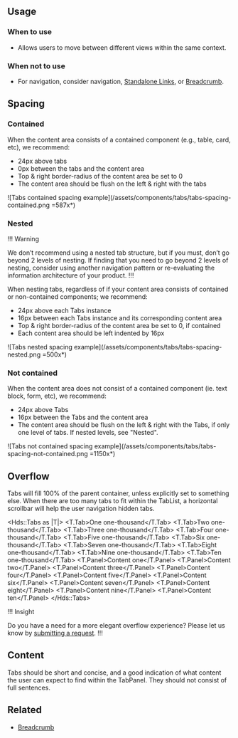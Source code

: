 ## Usage

### When to use

- Allows users to move between different views within the same context.

### When not to use

- For navigation, consider navigation, [Standalone Links](/components/link/standalone), or [Breadcrumb](/components/breadcrumb).

## Spacing

### Contained

When the content area consists of a contained component (e.g., table, card, etc), we recommend:

- 24px above tabs
- 0px between the tabs and the content area
- Top & right border-radius of the content area be set to 0
- The content area should be flush on the left & right with the tabs

![Tabs contained spacing example](/assets/components/tabs/tabs-spacing-contained.png =587x*)

### Nested

!!! Warning

We don’t recommend using a nested tab structure, but if you must, don’t go beyond 2 levels of nesting. If finding that you need to go beyond 2 levels of nesting, consider using another navigation pattern or re-evaluating the information architecture of your product.
!!!

When nesting tabs, regardless of if your content area consists of contained or non-contained components; we recommend:

- 24px above each Tabs instance
- 16px between each Tabs instance and its corresponding content area
- Top & right border-radius of the content area be set to 0, if contained
- Each content area should be left indented by 16px

![Tabs nested spacing example](/assets/components/tabs/tabs-spacing-nested.png =500x*)

### Not contained

When the content area does not consist of a contained component (ie. text block, form, etc), we recommend:

- 24px above Tabs
- 16px between the Tabs and the content area
- The content area should be flush on the left & right with the Tabs, if only one level of tabs. If nested levels, see "Nested".

![Tabs not contained spacing example](/assets/components/tabs/tabs-spacing-not-contained.png =1150x*)

## Overflow

Tabs will fill 100% of the parent container, unless explicitly set to something else. When there are too many tabs to fit within the TabList, a horizontal scrollbar will help the user navigation hidden tabs.

<Hds::Tabs as |T|>
  <T.Tab>One one-thousand</T.Tab>
  <T.Tab>Two one-thousand</T.Tab>
  <T.Tab>Three one-thousand</T.Tab>
  <T.Tab>Four one-thousand</T.Tab>
  <T.Tab>Five one-thousand</T.Tab>
  <T.Tab>Six one-thousand</T.Tab>
  <T.Tab>Seven one-thousand</T.Tab>
  <T.Tab>Eight one-thousand</T.Tab>
  <T.Tab>Nine one-thousand</T.Tab>
  <T.Tab>Ten one-thousand</T.Tab>
  <T.Panel>Content one</T.Panel>
  <T.Panel>Content two</T.Panel>
  <T.Panel>Content three</T.Panel>
  <T.Panel>Content four</T.Panel>
  <T.Panel>Content five</T.Panel>
  <T.Panel>Content six</T.Panel>
  <T.Panel>Content seven</T.Panel>
  <T.Panel>Content eight</T.Panel>
  <T.Panel>Content nine</T.Panel>
  <T.Panel>Content ten</T.Panel>
</Hds::Tabs>

!!! Insight

Do you have a need for a more elegant overflow experience? Please let us know by [submitting a request](https://docs.google.com/forms/d/e/1FAIpQLScpMXgrUTVT5fYriu4Pp48r4Nl_eCPluVnJLg0Yg3NXsRWvIA/viewform).
!!!

## Content

Tabs should be short and concise, and a good indication of what content the user can expect to find within the TabPanel. They should not consist of full sentences.

## Related

- [Breadcrumb](/components/breadcrumb)